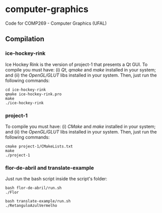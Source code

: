 # computer-graphics
Code for COMP269 - Computer Graphics (UFAL)

## Compilation

### ice-hockey-rink
Ice Hockey Rink is the version of project-1 that presents a Qt GUI. To compile you must have: (i) *Qt*, *qmake* and *make* installed in your system; and (ii) the *OpenGL/GLUT* libs installed in your system. Then, just run the following commands:
```
cd ice-hockey-rink
qmake ice-hockey-rink.pro
make
./ice-hockey-rink
```

### project-1
To compile you must have: (i) *CMake* and *make* installed in your system; and (ii) the *OpenGL/GLUT* libs installed in your system. Then, just run the following commands:
```
cmake project-1/CMakeLists.txt
make
./project-1
```

### flor-de-abril and translate-example
Just run the bash script inside the script's folder:
```
bash flor-de-abril/run.sh
./Flor

bash translate-example/run.sh
./RetanguloAzulVermelho
```
